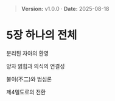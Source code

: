 > **Version:** v1.0.0 · **Date:** 2025-08-18

# 5장 하나의 전체

분리된 자아의 환영

양자 얽힘과 의식의 연결성

불이(不二)와 범심론

제4밀도로의 전환